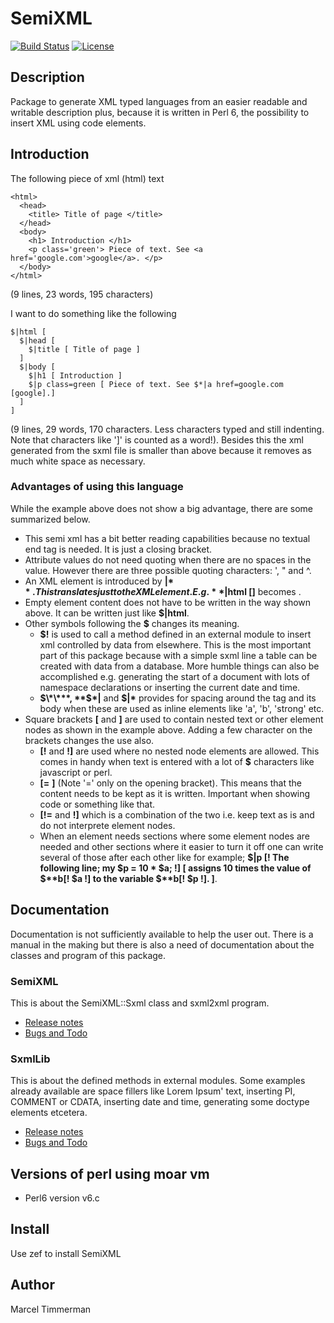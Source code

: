# SemiXML

[![Build Status](https://travis-ci.org/MARTIMM/Semi-xml.svg?branch=master)](https://travis-ci.org/MARTIMM/Semi-xml)
[![License](http://martimm.github.io/label/License-label.svg)](http://www.perlfoundation.org/artistic_license_2_0)

## Description

Package to generate XML typed languages from an easier readable and writable description plus, because it is written in Perl 6, the possibility to insert XML using code elements.

## Introduction

The following piece of xml (html) text
```
<html>
  <head>
    <title> Title of page </title>
  </head>
  <body>
    <h1> Introduction </h1>
    <p class='green'> Piece of text. See <a href='google.com'>google</a>. </p>
  </body>
</html>
```
(9 lines, 23 words, 195 characters)

I want to do something like the following

```
$|html [
  $|head [
    $|title [ Title of page ]
  ]
  $|body [
    $|h1 [ Introduction ]
    $|p class=green [ Piece of text. See $*|a href=google.com [google].]
  ]
]
```
(9 lines, 29 words, 170 characters. Less characters typed and still indenting. Note that characters like ']' is counted as a word!). Besides this the xml generated from the sxml file is smaller than above because it removes as much white space as necessary.

### Advantages of using this language

While the example above does not show a big advantage, there are some summarized below.

* This semi xml has a bit better reading capabilities because no textual end tag is needed. It is just a closing bracket.
* Attribute values do not need quoting when there are no spaces in the value. However there are three possible quoting characters: ', " and ^.
* An XML element is introduced by **$|**. This translates just to the XML element. E.g. **$|html []** becomes **<html/>**.
* Empty element content does not have to be written in the way shown above. It can be written just like **$|html**.
* Other symbols following the **$** changes its meaning.
  * **$!** is used to call a method defined in an external module to insert xml controlled by data from elsewhere. This is the most important part of this package because with a simple sxml line a table can be created with data from a database. More humble things can also be accomplished e.g. generating the start of a document with lots of namespace declarations or inserting the current date and time.
  * **$\*\***, **$\*|** and **$|\*** provides for spacing around the tag and its body when these are used as inline elements like 'a', 'b', 'strong' etc.
* Square brackets **[** and **]** are used to contain nested text or other element nodes as shown in the example above. Adding a few character on the brackets changes the use also.
  * **[!** and **!]** are used where no nested node elements are allowed. This comes in handy when text is entered with a lot of **$** characters like javascript or perl.
  * **[=** **]** (Note '=' only on the opening bracket). This means that the content needs to be kept as it is written. Important when showing code or something like that.
  * **[!=** and **!]** which is a combination of the two i.e. keep text as is and do not interprete element nodes.
  * When an element needs sections where some element nodes are needed and other sections where it easier to turn it off one can write several of those after each other like for example; **$|p [! The following line; my $p = 10 \* $a; !] [ assigns 10 times the value of $\*\*b[! $a !] to the variable $\*\*b[! $p !]. ]**.

## Documentation
Documentation is not sufficiently available to help the user out. There is a manual in the making but there is also a need of documentation about the classes and program of this package.

### SemiXML
This is about the SemiXML::Sxml class and sxml2xml program.

* [Release notes](https://github.com/MARTIMM/Semi-xml/blob/master/doc/SemiXML/CHANGES.md)
* [Bugs and Todo](https://github.com/MARTIMM/Semi-xml/blob/master/doc/SemiXML/TODO.md)

### SxmlLib
This is about the defined methods in external modules. Some examples already available are space fillers like Lorem Ipsum' text, inserting PI, COMMENT or CDATA, inserting date and time, generating some doctype elements etcetera.

* [Release notes](https://github.com/MARTIMM/Semi-xml/blob/master/doc/SxmlLib/CHANGES.md)
* [Bugs and Todo](https://github.com/MARTIMM/Semi-xml/blob/master/doc/SxmlLib/TODO.md)

## Versions of perl using moar vm

* Perl6 version v6.c

## Install

Use zef to install SemiXML

## Author

Marcel Timmerman
